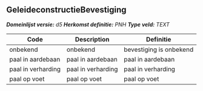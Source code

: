 ﻿## GeleideconstructieBevestiging

*__Domeinlijst versie:__ d5*
*__Herkomst definitie:__ PNH*
*__Type veld:__ TEXT*

|__Code__ |__Description__ |__Definitie__	|
|	---	|	---	|   ---	| 
| onbekend | onbekend | bevestiging is onbekend |
| paal in aardebaan | paal in aardebaan | paal in aardebaan |
| paal in verharding | paal in verharding | paal in verharding |
| paal op voet | paal op voet | paal op voet |
